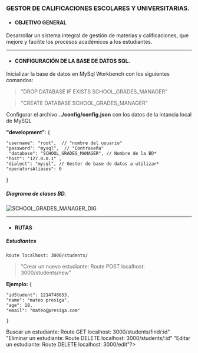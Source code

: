 ### GESTOR DE CALIFICACIONES ESCOLARES Y UNIVERSITARIAS.


- #### OBJETIVO GENERAL
Desarrollar un sistema integral de gestión de materias y calificaciones, que mejore y facilite los procesos académicos a los estudiantes.

---

- #### CONFIGURACIÓN DE LA BASE DE DATOS SQL.
Inicializar la base de datos en MySql Workbench con los siguientes comandos:

 > "DROP DATABASE IF EXISTS SCHOOL_GRADES_MANAGER"
 
 > "CREATE DATABASE SCHOOL_GRADES_MANAGER"


Configurar el archivo **../config/config.json** con los datos de la intancia local de MySQL

   **"development"**: {
   
    "username": "root",  // "nombre del usuario"
    "password": "mysql",  // "Contraseña"
	 "database": "SCHOOL_GRADES_MANAGER", // Nombre de la BD*
    "host": "127.0.0.1" ,
    "dialect": "mysql", // Gestor de base de datos a utilizar*
    "operatorsAliases": 0
  }
  
  ##### Diagrama de clases BD.
  
  ![SCHOOL_GRADES_MANAGER_DIG](https://user-images.githubusercontent.com/70857130/102020951-76816d80-3d4a-11eb-952b-d26ccf263fc8.png)
  
  ---
- #### RUTAS
 ##### Estudiantes

 `Route localhost: 3000/students/  `
 > "Crear un nuevo estudiante:  Route POST localhost: 3000/students/new"
   
   **Ejemplo:** {
    
    "idStudent": 1214748653,
    "name": "mateo presiga",
    "age": 18,
    "email": "mateo@presiga.com"
    
    } 
  
  <? Listar estudiantes:  Route GET localhost: 3000/students/all/">
  
   Buscar un estudiante:  Route GET localhost: 3000/students/find/:id"
  
   "Eliminar un estudiante:  Route DELETE localhost: 3000/students/:id"
  
   "Editar un estudiante:  Route DELETE localhost: 3000/edit"?>

